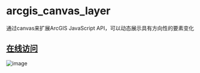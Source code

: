 # arcgis_canvas_layer
通过canvas来扩展ArcGIS JavaScript API，可以动态展示具有方向性的要素变化

## [在线访问](http://gisdaocaoren.github.io/arcgis_canvas_layer/)


 

![image](https://raw.githubusercontent.com/gisdaocaoren/arcgis_canvas_layer/043eae30be4440e406e1001e6499002e6ef7e106/screenshots/1.gif)       
